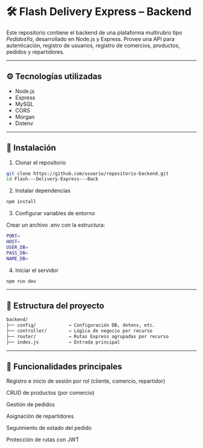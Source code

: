 # 🛠️ Flash Delivery Express – Backend

Este repositorio contiene el backend de una plataforma multirubro tipo *PedidosYa*, desarrollado en Node.js y Express. Provee una API para autenticación, registro de usuarios, registro de comercios, productos, pedidos y repartidores.

---

## ⚙️ Tecnologías utilizadas

- Node.js
- Express
- MySQL
- CORS
- Morgan
- Dotenv

---

## 🚀 Instalación

1. Clonar el repositorio

```bash
git clone https://github.com/usuario/repositorio-backend.git
cd Flash---Delivery-Express---Back
```
2. Instalar dependencias

```bash
npm install
```

3. Configurar variables de entorno
   
Crear un archivo .env con la estructura:
```bash
PORT=
HOST=
USER_DB=
PASS_DB=
NAME_DB=
```

4. Iniciar el servidor
```bash
npm run dev
```
---
## 🧱 Estructura del proyecto

```bash
backend/
├── config/            → Configuración DB, dotenv, etc.
├── controller/        → Lógica de negocio por recurso
├── router/            → Rutas Express agrupadas por recurso
├── index.js           → Entrada principal
```
---

## 🧠 Funcionalidades principales
Registro e inicio de sesión por rol (cliente, comercio, repartidor)

CRUD de productos (por comercio)

Gestión de pedidos

Asignación de repartidores

Seguimiento de estado del pedido

Protección de rutas con JWT

